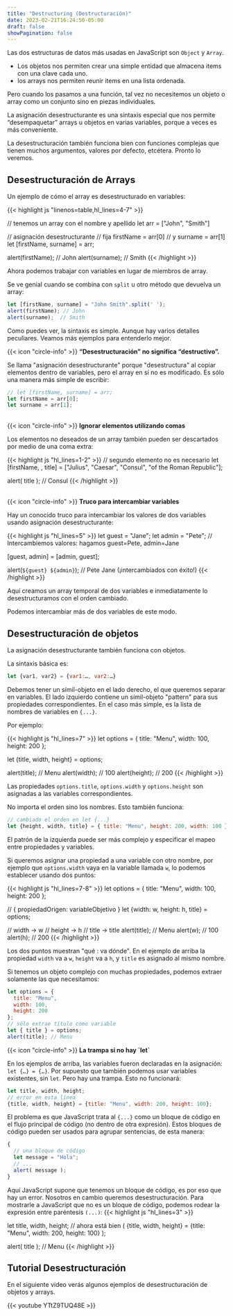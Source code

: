```yaml
---
title: "Destructuring (Destructuración)"
date: 2023-02-21T16:24:50-05:00
draft: false
showPagination: false
---
```


Las dos estructuras de datos más usadas en JavaScript son `Object` y `Array`.

- Los objetos nos permiten crear una simple entidad que almacena items con una clave cada uno.
- los arrays nos permiten reunir items en una lista ordenada.

Pero cuando los pasamos a una función, tal vez no necesitemos un objeto o array como un conjunto sino en piezas individuales.

La asignación desestructurante es una sintaxis especial que nos permite “desempaquetar” arrays u objetos en varias variables, porque a veces es más conveniente.

La desestructuración también funciona bien con funciones complejas que tienen muchos argumentos, valores por defecto, etcétera. Pronto lo veremos.

## Desestructuración de Arrays

Un ejemplo de cómo el array es desestructurado en variables:

{{< highlight js "linenos=table,hl_lines=4-7" >}}

// tenemos un array con el nombre y apellido
let arr = ["John", "Smith"]

// asignación desestructurante
// fija firstName = arr[0]
// y surname = arr[1]
let [firstName, surname] = arr;

alert(firstName); // John
alert(surname);  // Smith
{{< /highlight >}}

Ahora podemos trabajar con variables en lugar de miembros de array.

Se ve genial cuando se combina con `split` u otro método que devuelva un array:

```js
let [firstName, surname] = "John Smith".split(' ');
alert(firstName); // John
alert(surname);  // Smith
```

Como puedes ver, la sintaxis es simple. Aunque hay varios detalles peculiares. Veamos más ejemplos para entenderlo mejor.

<div class="flex flex-col px-4 py-2 mb-8 text-base rounded-md bg-primary-100 dark:bg-primary-900">
  <div style="gap: 1rem;" class="flex items-center ltr:pr-3 rtl:pl-3 text-primary-400">
    <span>{{< icon "circle-info" >}}</span>
    <b>“Desestructuración” no significa “destructivo”.</b>
  </div>
  <span > <!-- class="dark:text-neutral-300" -->

Se llama "asignación desestructurante" porque "desestructura" al copiar elementos dentro de variables, pero el array en sí no es modificado.
Es sólo una manera más simple de escribir:
```js
// let [firstName, surname] = arr;
let firstName = arr[0];
let surname = arr[1];
```
  </span>
</div>

<br>

<div class="flex flex-col px-4 py-2 mb-8 text-base rounded-md bg-primary-100 dark:bg-primary-900">
  <div style="gap: 1rem;" class="flex items-center ltr:pr-3 rtl:pl-3 text-primary-400">
    <span>{{< icon "circle-info" >}}</span>
    <b>Ignorar elementos utilizando comas</b>
  </div>
  <span > <!-- class="dark:text-neutral-300" -->
  
Los elementos no deseados de un array también pueden ser descartados por medio de una coma extra:

{{< highlight js "hl_lines=1-2" >}}
// segundo elemento no es necesario 
let [firstName, , title] = ["Julius", "Caesar", "Consul", "of the Roman Republic"];

alert( title ); // Consul
{{< /highlight >}}
  </span>
</div>

<br>

<div class="flex flex-col px-4 py-2 mb-8 text-base rounded-md bg-primary-100 dark:bg-primary-900">
  <div style="gap: 1rem;" class="flex items-center ltr:pr-3 rtl:pl-3 text-primary-400">
    <span>{{< icon "circle-info" >}}</span>
    <b>Truco para intercambiar variables</b>
  </div>
  <span > <!-- class="dark:text-neutral-300" -->
  
Hay un conocido truco para intercambiar los valores de dos variables usando asignación desestructurante:

{{< highlight js "hl_lines=5" >}}
let guest = "Jane";
let admin = "Pete";
// Intercambiemos valores: hagamos guest=Pete, admin=Jane

[guest, admin] = [admin, guest];

alert(`${guest} ${admin}`); // Pete Jane (¡intercambiados con éxito!)
{{< /highlight >}}

Aquí creamos un array temporal de dos variables e inmediatamente lo desestructuramos con el orden cambiado.

Podemos intercambiar más de dos variables de este modo.
  </span>
</div>

## Desestructuración de objetos

La asignación desestructurante también funciona con objetos.

La sintaxis básica es:

```js
let {var1, var2} = {var1:…, var2:…}
```

Debemos tener un símil-objeto en el lado derecho, el que queremos separar en variables. El lado izquierdo contiene un símil-objeto "pattern" para sus propiedades correspondientes. En el caso más simple, es la lista de nombres de variables en `{...}`.

Por ejemplo:

{{< highlight js "hl_lines=7" >}}
let options = {
  title: "Menu",
  width: 100,
  height: 200
};

let {title, width, height} = options;

alert(title);  // Menu
alert(width);  // 100
alert(height); // 200
{{< /highlight >}}

Las propiedades `options.title`, `options.width` y `options.height` son asignadas a las variables correspondientes. 

No importa el orden sino los nombres. Esto también funciona:

```js
// cambiado el orden en let {...}
let {height, width, title} = { title: "Menu", height: 200, width: 100 }
```

El patrón de la izquierda puede ser más complejo y especificar el mapeo entre propiedades y variables.

Si queremos asignar una propiedad a una variable con otro nombre, por ejemplo que `options.width` vaya en la variable llamada `w`, lo podemos establecer usando dos puntos:

{{< highlight js "hl_lines=7-8" >}}
let options = {
  title: "Menu",
  width: 100,
  height: 200
};

// { propiedadOrigen: variableObjetivo }
let {width: w, height: h, title} = options;

// width -> w
// height -> h
// title -> title
alert(title);  // Menu
alert(w);      // 100
alert(h);      // 200
{{< /highlight >}}

Los dos puntos muestran "qué : va dónde". En el ejemplo de arriba la propiedad `width` va a `w`, `height` va a `h`, y `title` es asignado al mismo nombre.

Si tenemos un objeto complejo con muchas propiedades, podemos extraer solamente las que necesitamos:

```js
let options = {
  title: "Menu",
  width: 100,
  height: 200
};
// sólo extrae título como variable
let { title } = options;
alert(title); // Menu
```

<div class="flex flex-col px-4 py-2 mb-8 text-base rounded-md bg-primary-100 dark:bg-primary-900">
  <div style="gap: 1rem;" class="flex items-center ltr:pr-3 rtl:pl-3 text-primary-400">
    <span>{{< icon "circle-info" >}}</span>
    <b>La trampa si no hay `let`</b>
  </div>
  <span > <!-- class="dark:text-neutral-300" -->

En los ejemplos de arriba, las variables fueron declaradas en la asignación: `let {…} = {…}`. Por supuesto que también podemos usar variables existentes, sin `let`. Pero hay una trampa.
Esto no funcionará:
```js
let title, width, height;
// error en esta línea
{title, width, height} = {title: "Menu", width: 200, height: 100};
```
El problema es que JavaScript trata al `{...}` como un bloque de código en el flujo principal de código (no dentro de otra expresión). Estos bloques de código pueden ser usados para agrupar sentencias, de esta manera:
```js
{
  // una bloque de código
  let message = "Hola";
  // ...
  alert( message );
}
```
Aquí JavaScript supone que tenemos un bloque de código, es por eso que hay un error. Nosotros en cambio queremos desestructuración.
Para mostrarle a JavaScript que no es un bloque de código, podemos rodear la expresión entre paréntesis `(...)`:
{{< highlight js "hl_lines=3" >}}

let title, width, height;
// ahora está bien
( {title, width, height} = {title: "Menu", width: 200, height: 100} );

alert( title ); // Menu
{{< /highlight >}}

  </span>
</div>

## Tutorial Desestructuración

En el siguiente video verás algunos ejemplos de desestructuración de objetos y arrays.

<!-- Video desestructuracion -->
{{< youtube YTtZ9TUQ48E >}}